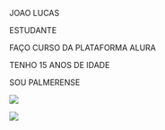 JOAO LUCAS 

ESTUDANTE 

FAÇO CURSO DA PLATAFORMA ALURA 

TENHO 15 ANOS DE IDADE 

SOU PALMERENSE

![](https://media1.tenor.com/m/Em5BxiSLDNgAAAAd/dancinha-comemorando.gif)

![](https://media1.tenor.com/m/Q0g_YYmH9QgAAAAC/dont-cry-crying.gif)
